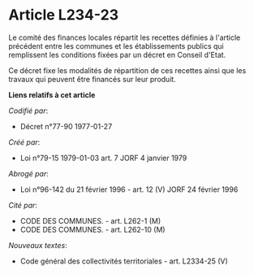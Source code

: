 # Article L234-23

Le comité des finances locales répartit les recettes définies à l'article précédent entre les communes et les établissements
publics qui remplissent les conditions fixées par un décret en Conseil d'Etat.

Ce décret fixe les modalités de répartition de ces recettes ainsi que les travaux qui peuvent être financés sur leur produit.

**Liens relatifs à cet article**

_Codifié par_:

  - Décret n°77-90 1977-01-27

_Créé par_:

  - Loi n°79-15 1979-01-03 art. 7 JORF 4 janvier 1979

_Abrogé par_:

  - Loi n°96-142 du 21 février 1996 - art. 12 (V) JORF 24 février 1996

_Cité par_:

  - CODE DES COMMUNES. - art. L262-1 (M)
  - CODE DES COMMUNES. - art. L262-10 (M)

_Nouveaux textes_:

  - Code général des collectivités territoriales - art. L2334-25 (V)
